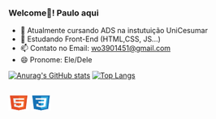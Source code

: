 ### Welcome🫡! Paulo aqui

- 🔭 Atualmente cursando ADS na instutuição UniCesumar
- 🌱 Estudando Front-End (HTML,CSS, JS...)
- 📫 Contato no Email: wo3901451@gmail.com
- 😄 Pronome: Ele/Dele

[![Anurag's GitHub stats](https://github-readme-stats.vercel.app/api?username=euphs&count_private=true&show_icons=true&theme=radical&bg_color=00000000&icon_color=EE82EE&border_radius=9.0&card_width=300)](https://github.com/phs/github-readme-stats)
[![Top Langs](https://github-readme-stats.vercel.app/api/top-langs/?username=euphs&layout=compact&langs_count=6&theme=radical&bg_color=00000000&border_radius=9.0&card_width=300)](https://github.com/euphs/github-readme-stats)

<div style="display: inline_block"><br>
  <img align="center" alt="Rafa-HTML" height="30" width="40" src="https://raw.githubusercontent.com/devicons/devicon/master/icons/html5/html5-original.svg">
  <img align="center" alt="Rafa-CSS" height="30" width="40" src="https://raw.githubusercontent.com/devicons/devicon/master/icons/css3/css3-original.svg">
</div>
